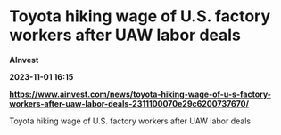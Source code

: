 # Toyota hiking wage of U.S. factory workers after UAW labor deals
**AInvest**

**2023-11-01 16:15**

**https://www.ainvest.com/news/toyota-hiking-wage-of-u-s-factory-workers-after-uaw-labor-deals-2311100070e29c6200737670/**

Toyota hiking wage of U.S. factory workers after UAW labor deals